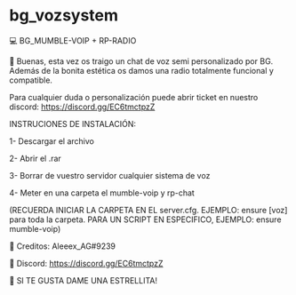 # bg_vozsystem

💻 BG_MUMBLE-VOIP + RP-RADIO

🔰 Buenas, esta vez os traigo un chat de voz semi personalizado por BG. Además de la bonita estética os damos una radio totalmente funcional y compatible.

Para cualquier duda o personalización puede abrir ticket en nuestro discord: https://discord.gg/EC6tmctpzZ

INSTRUCIONES DE INSTALACIÓN:

1- Descargar el archivo

2- Abrir el .rar

3- Borrar de vuestro servidor cualquier sistema de voz

4- Meter en una carpeta el mumble-voip y rp-chat

(RECUERDA INICIAR LA CARPETA EN EL server.cfg. EJEMPLO: ensure [voz] para toda la carpeta. PARA UN SCRIPT EN ESPECIFICO, EJEMPLO: ensure mumble-voip)

   🥥 Creditos: Aleeex_AG#9239

   📃 Discord: https://discord.gg/EC6tmctpzZ

   🌟 SI TE GUSTA DAME UNA ESTRELLITA!
